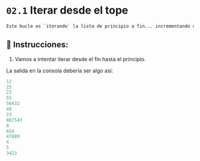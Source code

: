 # `02.1` Iterar desde el tope

```py
Este bucle es `iterando` la lista de principio a fin... incrementando uno a uno.
```

## 📝 Instrucciones:

1. Vamos a intentar iterar desde el fin hasta el principio.

La salida en la consola debería ser algo así:
```js
12
25
23
55
56432
48
23
867543
8
654
47889
4
5
3423
```